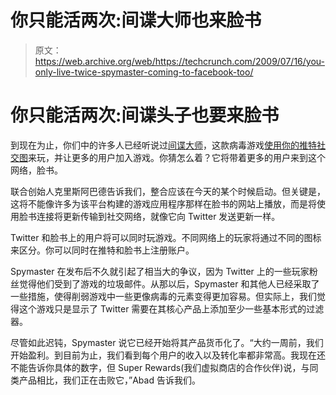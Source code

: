 # 你只能活两次:间谍大师也来脸书

> 原文：<https://web.archive.org/web/https://techcrunch.com/2009/07/16/you-only-live-twice-spymaster-coming-to-facebook-too/>

# 你只能活两次:间谍头子也要来脸书

到现在为止，你们中的许多人已经听说过[间谍大师](https://web.archive.org/web/20221006223659/http://playspymaster.com/)，这款病毒游戏[使用你的推特社交图](https://web.archive.org/web/20221006223659/http://www.beta.techcrunch.com/2009/05/28/spymaster-the-twitter-game-that-will-assassinate-your-time/)来玩，并让更多的用户加入游戏。你猜怎么着？它将带着更多的用户来到这个网络，脸书。

联合创始人克里斯阿巴德告诉我们，整合应该在今天的某个时候启动。但关键是，这将不能像许多为该平台构建的游戏应用程序那样在脸书的网站上播放，而是将使用脸书连接将更新传输到社交网络，就像它向 Twitter 发送更新一样。

Twitter 和脸书上的用户将可以同时玩游戏。不同网络上的玩家将通过不同的图标来区分。你可以同时在推特和脸书上注册账户。

Spymaster 在发布后不久就引起了相当大的争议，因为 Twitter 上的一些玩家粉丝觉得他们受到了游戏的垃圾邮件。从那以后，Spymaster 和其他人已经采取了一些措施，使得削弱游戏中一些更像病毒的元素变得更加容易。但实际上，我们觉得这个游戏只是显示了 Twitter 需要在其核心产品上添加至少一些基本形式的过滤器。

尽管如此迟钝，Spymaster 说它已经开始将其产品货币化了。“大约一周前，我们开始盈利。到目前为止，我们看到每个用户的收入以及转化率都非常高。我现在还不能告诉你具体的数字，但 Super Rewards(我们虚拟商店的合作伙伴)说，与同类产品相比，我们正在击败它，”Abad 告诉我们。
